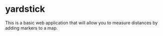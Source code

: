 # yardstick

This is a basic web application that will allow you
to measure distances by adding markers to a map.